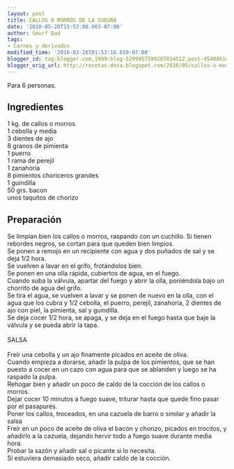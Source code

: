 ```yaml
---
layout: post
title: CALLOS O MORROS DE LA SUEGRA
date: '2010-05-20T15:53:00.003-07:00'
author: Smurf Dad
tags:
- Carnes y derivados
modified_time: '2016-03-16T01:53:16.659-07:00'
blogger_id: tag:blogger.com,1999:blog-5299957599287034512.post-4540861401045342653
blogger_orig_url: http://recetas-desa.blogspot.com/2010/05/callos-o-morros-de-la-suegra.html
---
```


Para 6 personas.<br><h2>Ingredientes</h2><p>1 kg. de callos o morros<br/>1 cebolla y media<br/>3 dientes de ajo<br/>8 granos de pimienta<br/>1 puerro<br/>1 rama de perejil<br/>1 zanahoria<br/>8 pimientos choriceros grandes<br/>1 guindilla<br/>50 grs. bacon<br/>unos taquitos de chorizo</p><h2>Preparaci&oacute;n</h2><p>Se limpian bien los callos o morros, raspando con un cuchillo. Si tienen rebordes negros, se cortan para que queden bien limpios.<br/>Se ponen a remojo en un recipiente con agua y dos pu&ntilde;ados de sal y se deja 1/2 hora.<br/>Se vuelven a lavar en el grifo, frot&aacute;ndolos bien.<br/>Se ponen en una olla r&aacute;pida, cubiertos de agua, en el fuego.<br/>Cuando suba la v&aacute;lvula, apartar del fuego y abrir la olla, poni&eacute;ndola bajo un chorrito de agua del grifo.<br/>Se tira el agua, se vuelven a lavar y se ponen de nuevo en la olla, con el agua que los cubra y 1/2 cebolla, el puerro, perejil, zanahoria, 2 dientes de ajo con piel, la pimienta, sal y guindilla.<br/>Se deja cocer 1/2 hora, se apaga, y se deja en el fuego hasta que baje la v&aacute;lvula y se pueda abrir la tapa.<br/><br/>SALSA<br/><br/>Fre&iacute;r una cebolla y un ajo finamente picados en aceite de oliva.<br/>Cuando empieza a dorarse, a&ntilde;adir la pulpa de los pimientos, que se han puesto a cocer en un cazo con agua para que se ablanden y  luego se ha raspado la pulpa.<br/>Rehogar bien y a&ntilde;adir un poco de caldo de la cocci&oacute;n de los callos o morros.<br/>Dejar cocer 10 minutos a fuego suave, triturar hasta que quede fino pasar por el pasapur&eacute;s.<br/>Poner los callos, troceados, en una cazuela de barro o similar y a&ntilde;adir la salsa<br/>Fre&iacute;r en un poco de aceite de oliva el bac&oacute;n y chorizo, picados en trocitos, y a&ntilde;adirlo a la cazuela, dejando hervir todo a fuego suave durante media hora.<br/>Probar la saz&oacute;n y a&ntilde;adir sal o picante si lo necesita.<br/>Si estuviera demasiado seco, a&ntilde;adir caldo de la cocci&oacute;n.</p>